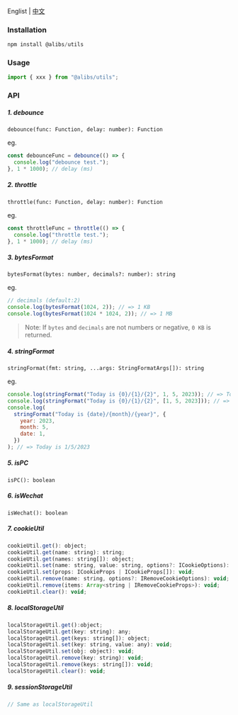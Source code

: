 Englist | <a href="https://github.com/chutao-zhang/alibs-utils/blob/master/README-zh_CN.md" target="_blank">中文</a>

### Installation

```js
npm install @alibs/utils
```

### Usage

```js
import { xxx } from "@alibs/utils";
```

### API

##### 1. debounce

`debounce(func: Function, delay: number): Function`

eg.

```js
const debounceFunc = debounce(() => {
  console.log("debounce test.");
}, 1 * 1000); // delay (ms)
```

##### 2. throttle

`throttle(func: Function, delay: number): Function`

eg.

```js
const throttleFunc = throttle(() => {
  console.log("throttle test.");
}, 1 * 1000); // delay (ms)
```

##### 3. bytesFormat

`bytesFormat(bytes: number, decimals?: number): string`

eg.

```js
// decimals (default:2)
console.log(bytesFormat(1024, 2)); // => 1 KB
console.log(bytesFormat(1024 * 1024, 2)); // => 1 MB
```

> Note: If `bytes` and `decimals` are not numbers or negative, `0 KB` is returned.

##### 4. stringFormat

`stringFormat(fmt: string, ...args: StringFormatArgs[]): string`

eg.

```js
console.log(stringFormat("Today is {0}/{1}/{2}", 1, 5, 2023)); // => Today is 1/5/2023
console.log(stringFormat("Today is {0}/{1}/{2}", [1, 5, 2023])); // => Today is 1/5/2023
console.log(
  stringFormat("Today is {date}/{month}/{year}", {
    year: 2023,
    month: 5,
    date: 1,
  })
); // => Today is 1/5/2023
```

##### 5. isPC

`isPC(): boolean`

##### 6. isWechat

`isWechat(): boolean`

##### 7. cookieUtil

```js
cookieUtil.get(): object;
cookieUtil.get(name: string): string;
cookieUtil.get(names: string[]): object;
cookieUtil.set(name: string, value: string, options?: ICookieOptions): void;
cookieUtil.set(props: ICookieProps | ICookieProps[]): void;
cookieUtil.remove(name: string, options?: IRemoveCookieOptions): void;
cookieUtil.remove(items: Array<string | IRemoveCookieProps>): void;
cookieUtil.clear(): void;
```

##### 8. localStorageUtil

```js
localStorageUtil.get():object;
localStorageUtil.get(key: string): any;
localStorageUtil.get(keys: string[]): object;
localStorageUtil.set(key: string, value: any): void;
localStorageUtil.set(obj: object): void;
localStorageUtil.remove(key: string): void;
localStorageUtil.remove(keys: string[]): void;
localStorageUtil.clear(): void;
```

##### 9. sessionStorageUtil

```js
// Same as localStorageUtil
```
